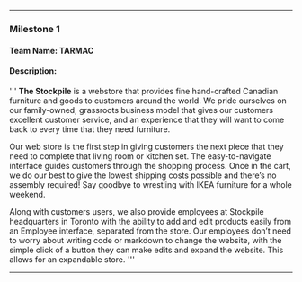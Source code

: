 ***
### Milestone 1
#### Team Name: TARMAC
#### Description:
'''
__The Stockpile__ is a webstore that provides fine hand-crafted Canadian furniture and goods to customers around the world.  We pride ourselves on our family-owned, grassroots business model that gives our customers excellent customer service, and an experience that they will want to come back to every time that they need furniture.

Our web store is the first step in giving customers the next piece that they need to complete that living room or kitchen set.  The easy-to-navigate interface guides customers through the shopping process.  Once in the cart, we do our best to give the lowest shipping costs possible and there’s no assembly required!  Say goodbye to wrestling with IKEA furniture for a whole weekend.

Along with customers users, we also provide employees at Stockpile headquarters in Toronto with the ability to add and edit products easily from an Employee interface, separated from the store.  Our employees don’t need to worry about writing code or markdown to change the website, with the simple click of a button they can make edits and expand the website.  This allows for an expandable store.
'''
***
